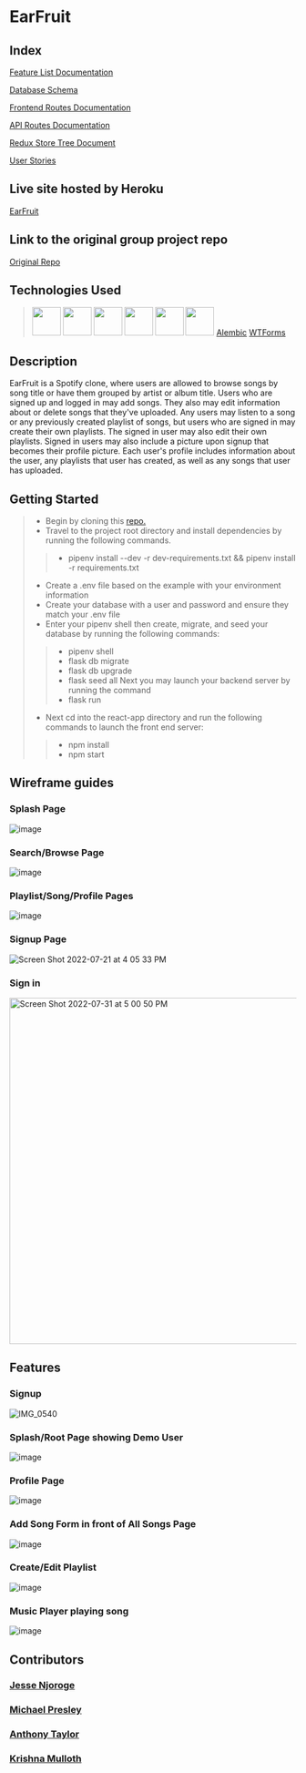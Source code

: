 # EarFruit


## Index
[Feature List Documentation](https://github.com/mipresley23/EarFruitGroupProjectRepo/wiki/MVP-Feature-List)

[Database Schema](https://github.com/mipresley23/EarFruitGroupProjectRepo/wiki/DB_Schema)

[Frontend Routes Documentation](https://github.com/mipresley23/EarFruitGroupProjectRepo/wiki/Frontend-Routes)

[API Routes Documentation](https://github.com/mipresley23/EarFruitGroupProjectRepo/wiki/API-Routes)

[Redux Store Tree Document](https://github.com/mipresley23/EarFruitGroupProjectRepo/wiki/State-Shape)

[User Stories](https://github.com/mipresley23/EarFruitGroupProjectRepo/wiki/User-Stories)

## Live site hosted by Heroku

[EarFruit](https://earfruit-7457daedaf2d.herokuapp.com/)

## Link to the original group project repo

[Original Repo](https://github.com/mipresley23/EarFruitGroupProjectRepo)

## Technologies Used

> [<img src="https://cdn.jsdelivr.net/gh/devicons/devicon/icons/react/react-original-wordmark.svg" height=50px width=50px/>](https://reactjs.org/)   [<img src="https://cdn.jsdelivr.net/gh/devicons/devicon/icons/redux/redux-original.svg" height=50px width=50px />](https://redux.js.org/)   [
<img src="https://cdn.jsdelivr.net/gh/devicons/devicon/icons/flask/flask-original-wordmark.svg" height=50px width=50px />](https://flask.palletsprojects.com/en/2.1.x/)   [<img src="https://cdn.jsdelivr.net/gh/devicons/devicon/icons/sqlalchemy/sqlalchemy-original-wordmark.svg" height=50px width=50px />](https://docs.sqlalchemy.org/en/14/)   [<img src="https://cdn.jsdelivr.net/gh/devicons/devicon/icons/python/python-original-wordmark.svg" height=50px width=50px />](https://docs.python.org/3/)   [<img src="https://cdn.jsdelivr.net/gh/devicons/devicon/icons/javascript/javascript-plain.svg" height=50px width=50px />](https://developer.mozilla.org/en-US/docs/Web/JavaScript)   [Alembic](https://alembic.sqlalchemy.org/en/latest/)   [WTForms](https://wtforms.readthedocs.io/en/3.0.x/)


## Description
EarFruit is a Spotify clone, where users are allowed to browse songs by song title or have them grouped by artist or album title. Users who are signed up and logged in may add songs. They also may edit information about or delete songs that they've uploaded. Any users may listen to a song or any previously created playlist of songs, but users who are signed in may create their own playlists. The signed in user may also edit their own playlists. Signed in users may also include a picture upon signup that becomes their profile picture. Each user's profile includes information about the user, any playlists that user has created, as well as any songs that user has uploaded. 

## Getting Started
> * Begin by cloning this [repo.](https://github.com/antt3/earfruit)
> * Travel to the project root directory and install dependencies by running the following commands.
> > * pipenv install --dev -r dev-requirements.txt && pipenv install -r requirements.txt
> * Create a .env file based on the example with your environment information
> * Create your database with a user and password and ensure they match your .env file
> * Enter your pipenv shell then create, migrate, and seed your database by running the following commands:
> > * pipenv shell
> > * flask db migrate
> > * flask db upgrade
> > * flask seed all
> Next you may launch your backend server by running the command
> > * flask run
> * Next cd into the react-app directory and run the following commands to launch the front end server:
> > * npm install
> > * npm start

## Wireframe guides

### Splash Page
![image](https://user-images.githubusercontent.com/59783664/180310857-d91b8645-c7ed-4dff-9887-dd26cc2117fd.png)

### Search/Browse Page
![image](https://user-images.githubusercontent.com/59783664/180311035-670c723f-c5ed-4d85-8737-f3a8b1f99894.png)

### Playlist/Song/Profile Pages
![image](https://user-images.githubusercontent.com/59783664/182166874-49fce589-f12d-41eb-bac3-f6ea078c7b8c.png)

### Signup Page
![Screen Shot 2022-07-21 at 4 05 33 PM](https://user-images.githubusercontent.com/93172512/180329561-cf9e320a-75d9-4ae5-9c70-96807139641b.png)

### Sign in 
<img width="608" alt="Screen Shot 2022-07-31 at 5 00 50 PM" src="https://user-images.githubusercontent.com/93172512/182050907-48042e15-8c27-4d7a-a08f-69cc52a94a03.png">

## Features
### Signup
![IMG_0540](https://github.com/antt3/earfruit/assets/95051166/431ae413-f6e5-4158-8aa5-b0106756a5bf)

### Splash/Root Page showing Demo User
![image](https://user-images.githubusercontent.com/59783664/182046430-b0d20a47-9092-42dc-a3c2-7351b02877cc.png)

### Profile Page
![image](https://user-images.githubusercontent.com/59783664/182046464-1622eb66-ad3c-44fa-82d0-72b808fcc069.png)

### Add Song Form in front of All Songs Page
![image](https://user-images.githubusercontent.com/59783664/182046524-4a7cab0b-6cb7-4755-95cb-fd980f4a00b9.png)

### Create/Edit Playlist
![image](https://user-images.githubusercontent.com/59783664/182046587-ea37b36d-7006-4a35-8787-75222ec3c116.png)

### Music Player playing song
![image](https://user-images.githubusercontent.com/59783664/182046613-489ddbc7-6977-422d-a0bf-0633344d1086.png)


## Contributors
### [Jesse Njoroge](https://github.com/jnjoroge13)
### [Michael Presley](https://github.com/mipresley23)
### [Anthony Taylor](https://github.com/antt3)
### [Krishna Mulloth](https://github.com/kmulloth)
